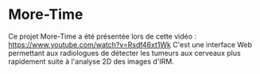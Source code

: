 # More-Time
Ce projet More-Time a été présentée lors de cette vidéo : https://www.youtube.com/watch?v=Rsdf46xt1Wk
C'est une interface Web permettant aux radiologues de détecter les tumeurs aux cerveaux plus rapidement suite à l'analyse 2D des images d'IRM.
